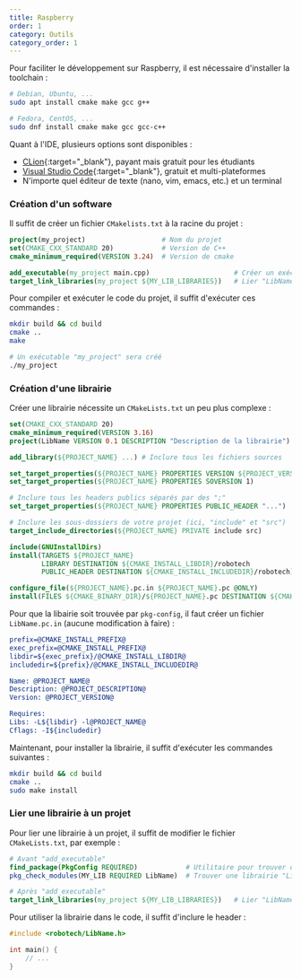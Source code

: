 ```yaml
---
title: Raspberry
order: 1
category: Outils
category_order: 1
---
```


Pour faciliter le développement sur Raspberry, il est nécessaire d'installer la toolchain :
```bash
# Debian, Ubuntu, ...
sudo apt install cmake make gcc g++

# Fedora, CentOS, ...
sudo dnf install cmake make gcc gcc-c++
```

Quant à l'IDE, plusieurs options sont disponibles :
- [CLion](https://www.jetbrains.com/clion/){:target="_blank"}, payant mais gratuit pour les étudiants
- [Visual Studio Code](https://code.visualstudio.com/){:target="_blank"}, gratuit et multi-plateformes
- N'importe quel éditeur de texte (nano, vim, emacs, etc.) et un terminal

### Création d'un software

Il suffit de créer un fichier `CMakelists.txt` à la racine du projet :
```cmake
project(my_project)                   # Nom du projet
set(CMAKE_CXX_STANDARD 20)            # Version de C++
cmake_minimum_required(VERSION 3.24)  # Version de cmake

add_executable(my_project main.cpp)                     # Créer un exécutable
target_link_libraries(my_project ${MY_LIB_LIBRARIES})   # Lier "LibName" à l'exécutable
```

Pour compiler et exécuter le code du projet, il suffit d'exécuter ces commandes :
```bash
mkdir build && cd build
cmake ..
make

# Un exécutable "my_project" sera créé
./my_project
```

### Création d'une librairie

Créer une librairie nécessite un `CMakeLists.txt` un peu plus complexe :
```cmake
set(CMAKE_CXX_STANDARD 20)
cmake_minimum_required(VERSION 3.16)
project(LibName VERSION 0.1 DESCRIPTION "Description de la librairie") # Nom de la librairie (ici, "LibName")

add_library(${PROJECT_NAME} ...) # Inclure tous les fichiers sources

set_target_properties(${PROJECT_NAME} PROPERTIES VERSION ${PROJECT_VERSION})
set_target_properties(${PROJECT_NAME} PROPERTIES SOVERSION 1)

# Inclure tous les headers publics séparés par des ";"
set_target_properties(${PROJECT_NAME} PROPERTIES PUBLIC_HEADER "...")

# Inclure les sous-dossiers de votre projet (ici, "include" et "src")
target_include_directories(${PROJECT_NAME} PRIVATE include src)

include(GNUInstallDirs)
install(TARGETS ${PROJECT_NAME}
        LIBRARY DESTINATION ${CMAKE_INSTALL_LIBDIR}/robotech
        PUBLIC_HEADER DESTINATION ${CMAKE_INSTALL_INCLUDEDIR}/robotech)

configure_file(${PROJECT_NAME}.pc.in ${PROJECT_NAME}.pc @ONLY)
install(FILES ${CMAKE_BINARY_DIR}/${PROJECT_NAME}.pc DESTINATION ${CMAKE_INSTALL_DATAROOTDIR}/pkgconfig)
```

Pour que la libairie soit trouvée par `pkg-config`, il faut créer un fichier `LibName.pc.in` (aucune modification à faire) :
```cmake
prefix=@CMAKE_INSTALL_PREFIX@
exec_prefix=@CMAKE_INSTALL_PREFIX@
libdir=${exec_prefix}/@CMAKE_INSTALL_LIBDIR@
includedir=${prefix}/@CMAKE_INSTALL_INCLUDEDIR@

Name: @PROJECT_NAME@
Description: @PROJECT_DESCRIPTION@
Version: @PROJECT_VERSION@

Requires:
Libs: -L${libdir} -l@PROJECT_NAME@
Cflags: -I${includedir}
```

Maintenant, pour installer la librairie, il suffit d'exécuter les commandes suivantes :
```bash
mkdir build && cd build
cmake ..
sudo make install
```

### Lier une librairie à un projet

Pour lier une librairie à un projet, il suffit de modifier le fichier `CMakeLists.txt`, par exemple :
```cmake
# Avant "add_executable"
find_package(PkgConfig REQUIRED)            # Utilitaire pour trouver des librairies
pkg_check_modules(MY_LIB REQUIRED LibName)  # Trouver une librairie "LibName"

# Après "add_executable"
target_link_libraries(my_project ${MY_LIB_LIBRARIES})   # Lier "LibName" à l'exécutable
```

Pour utiliser la librairie dans le code, il suffit d'inclure le header :
```c
#include <robotech/LibName.h>

int main() {
    // ...
}
```

